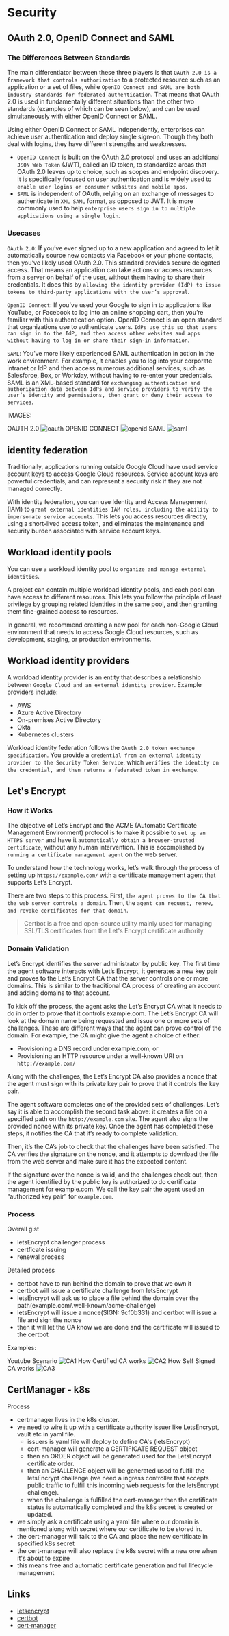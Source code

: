 # Security

## OAuth 2.0, OpenID Connect and SAML

### The Differences Between Standards

The main differentiator between these three players is that `OAuth 2.0 is a framework that controls authorization` to a protected resource such as an application or a set of files, while `OpenID Connect and SAML are both industry standards for federated authentication`. That means that OAuth 2.0 is used in fundamentally different situations than the other two standards (examples of which can be seen below), and can be used simultaneously with either OpenID Connect or SAML.

Using either OpenID Connect or SAML independently, enterprises can achieve user authentication and deploy single sign-on. Though they both deal with logins, they have different strengths and weaknesses.

- `OpenID Connect` is built on the OAuth 2.0 protocol and uses an additional `JSON Web Token` (JWT), called an ID token, to standardize areas that OAuth 2.0 leaves up to choice, such as scopes and endpoint discovery. It is specifically focused on user authentication and is widely used to `enable user logins on consumer websites and mobile apps`.
- `SAML` is independent of OAuth, relying on an exchange of messages to authenticate in `XML SAML` format, as opposed to JWT. It is more commonly used to help `enterprise users sign in to multiple applications using a single login`.

### Usecases

`OAuth 2.0`: If you’ve ever signed up to a new application and agreed to let it automatically source new contacts via Facebook or your phone contacts, then you’ve likely used OAuth 2.0. This standard provides secure delegated access. That means an application can take actions or access resources from a server on behalf of the user, without them having to share their credentials. It does this by `allowing the identity provider (IdP) to issue tokens to third-party applications with the user’s approval`.

`OpenID Connect`: If you’ve used your Google to sign in to applications like YouTube, or Facebook to log into an online shopping cart, then you’re familiar with this authentication option. OpenID Connect is an open standard that organizations use to authenticate users. `IdPs use this so that users can sign in to the IdP, and then access other websites and apps without having to log in or share their sign-in information`.

`SAML`: You’ve more likely experienced SAML authentication in action in the work environment. For example, it enables you to log into your corporate intranet or IdP and then access numerous additional services, such as Salesforce, Box, or Workday, without having to re-enter your credentials. SAML is an XML-based standard for `exchanging authentication and authorization data between IdPs and service providers to verify the user’s identity and permissions, then grant or deny their access to services`.

IMAGES:

OAUTH 2.0
![oauth](images/oauth.png)
OPENID CONNECT
![openid](images/openid.png)
SAML
![saml](images/saml.png)

## identity federation

Traditionally, applications running outside Google Cloud have used service account keys to access Google Cloud resources. Service account keys are powerful credentials, and can represent a security risk if they are not managed correctly.

With identity federation, you can use Identity and Access Management (IAM) to `grant external identities IAM roles, including the ability to impersonate service accounts`. This lets you access resources directly, using a short-lived access token, and eliminates the maintenance and security burden associated with service account keys.

## Workload identity pools

You can use a workload identity pool to `organize and manage external identities`.

A project can contain multiple workload identity pools, and each pool can have access to different resources. This lets you follow the principle of least privilege by grouping related identities in the same pool, and then granting them fine-grained access to resources.

In general, we recommend creating a new pool for each non-Google Cloud environment that needs to access Google Cloud resources, such as development, staging, or production environments.

## Workload identity providers

A workload identity provider is an entity that describes a relationship between `Google Cloud and an external identity provider`. Example providers include:

- AWS
- Azure Active Directory
- On-premises Active Directory
- Okta
- Kubernetes clusters

Workload identity federation follows the `OAuth 2.0 token exchange specification`. You provide a `credential from an external identity provider to the Security Token Service`, which `verifies the identity on the credential, and then returns a federated token in exchange`.

## Let's Encrypt

### How it Works

The objective of Let’s Encrypt and the ACME (Automatic Certificate Management Environment) protocol is to make it possible to `set up an HTTPS server` and have it `automatically obtain a browser-trusted certificate`, without any human intervention. This is accomplished by `running a certificate management agent` on the web server.

To understand how the technology works, let’s walk through the process of setting up `https://example.com/` with a certificate management agent that supports Let’s Encrypt.

There are two steps to this process. First, `the agent proves to the CA that the web server controls a domain`. Then, the `agent can request, renew, and revoke certificates for that domain`.

> Certbot is a free and open-source utility mainly used for managing SSL/TLS certificates from the Let's Encrypt certificate authority

### Domain Validation

Let’s Encrypt identifies the server administrator by public key. The first time the agent software interacts with Let’s Encrypt, it generates a new key pair and proves to the Let’s Encrypt CA that the server controls one or more domains. This is similar to the traditional CA process of creating an account and adding domains to that account.

To kick off the process, the agent asks the Let’s Encrypt CA what it needs to do in order to prove that it controls example.com. The Let’s Encrypt CA will look at the domain name being requested and issue one or more sets of challenges. These are different ways that the agent can prove control of the domain. For example, the CA might give the agent a choice of either:

- Provisioning a DNS record under example.com, or
- Provisioning an HTTP resource under a well-known URI on `http://example.com/`

Along with the challenges, the Let’s Encrypt CA also provides a nonce that the agent must sign with its private key pair to prove that it controls the key pair.

The agent software completes one of the provided sets of challenges. Let’s say it is able to accomplish the second task above: it creates a file on a specified path on the `http://example.com` site. The agent also signs the provided nonce with its private key. Once the agent has completed these steps, it notifies the CA that it’s ready to complete validation.

Then, it’s the CA’s job to check that the challenges have been satisfied. The CA verifies the signature on the nonce, and it attempts to download the file from the web server and make sure it has the expected content.

If the signature over the nonce is valid, and the challenges check out, then the agent identified by the public key is authorized to do certificate management for example.com. We call the key pair the agent used an “authorized key pair” for `example.com`.

### Process

Overall gist

- letsEncrypt challenger process
- certficate issuing
- renewal process

Detailed process

- certbot have to run behind the domain to prove that we own it
- certbot will issue a certificate challenge from letsEncrypt 
- letsEncrypt will ask us to place a file behind the domain over the path(example.com/.well-known/acme-challenge)
- letsEncrypt will issue a nonce(SIGN: 9cf0b331) and certbot will issue a file and sign the nonce
- then it will let the CA know we are done and the certificate will issued to the certbot

Examples:

Youtube Scenario
![CA1](images/CA1.png)
How Certified CA works
![CA2](images/CA2.png)
How Self Signed CA works
![CA3](images/CA3.png)


## CertManager - k8s

Process

- certmanager lives in the k8s cluster.
- we need to wire it up with a certificate authority issuer like LetsEncrypt, vault etc in yaml file.
  - issuers is yaml file will deploy to define CA's (letsEncrypt)
  - cert-manager will generate a CERTIFICATE REQUEST object 
  - then an ORDER object will be generated used for the LetsEncrypt certificate order.
  - then an CHALLENGE object will be generated used to fulfill the letsEncrypt challenge (we need a ingress controller that accepts public traffic to fulfill this incoming web requests for the letsEncrypt challenge).
  - when the challenge is fulfilled the cert-manager then the certificate status is automatically completed and the k8s secret is created or updated.
- we simply ask a certificate using a yaml file where our domain is mentioned along with secret where our certificate to be stored in.
- the cert-manager will talk to the CA and place the new certificate in specified k8s secret
- the cert-manager will also replace the k8s secret with a new one when it's about to expire
- this means free and automatic certificate generation and full lifecycle management

## Links

- [letsencrypt](https://letsencrypt.org/how-it-works/)
- [certbot](https://certbot.eff.org/)
- [cert-manager](https://cert-manager.io/docs/)